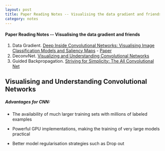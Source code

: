 ```yaml
---
layout: post
title: Paper Reading Notes -- Visualising the data gradient and friends(1)
category: notes
---
```


#### Paper Reading Notes -- Visualising the data gradient and friends
1. Data Gradient. [Deep Inside Convolutional Networks: Visualising Image Classification Models and Saliency Maps]() - [Paper](https://www.cs.nyu.edu/~fergus/papers/zeilerECCV2014.pdf)
2. DeconvNet. [Visualizing and Understanding Convolutional Networks]()
3. Guided Backpropagation. [Striving for Simplicity: The All Convolutional Net]()
## Visualising and Understanding Convolutional Networks

##### Advantages for CNN:

* The availability of much larger training sets with millions of labeled examples

* Powerful GPU implementations, making the training of very large models practical 

* Better model regularisation strategies such as Drop out

